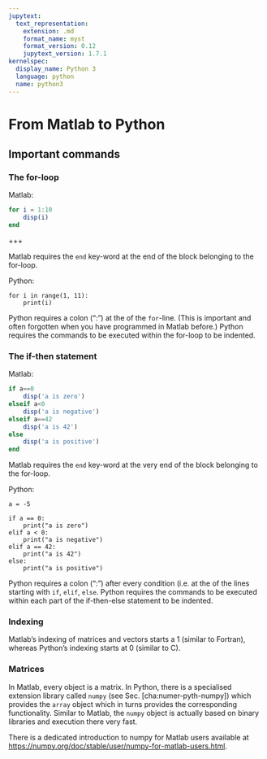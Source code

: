 ```yaml
---
jupytext:
  text_representation:
    extension: .md
    format_name: myst
    format_version: 0.12
    jupytext_version: 1.7.1
kernelspec:
  display_name: Python 3
  language: python
  name: python3
---
```


# From Matlab to Python

## Important commands

### The for-loop

Matlab:

```octave
for i = 1:10
    disp(i)
end
```

+++

Matlab requires the `end` key-word at the end of the block belonging to the
for-loop.

Python:

```{code-cell}
for i in range(1, 11):
    print(i)
```

Python requires a colon (“:”) at the of the `for`-line. (This is important and
often forgotten when you have programmed in Matlab before.) Python requires the
commands to be executed within the for-loop to be indented.

### The if-then statement

Matlab:

```octave
if a==0
    disp('a is zero')
elseif a<0
    disp('a is negative')
elseif a==42
    disp('a is 42')
else
    disp('a is positive')
end
```

Matlab requires the `end` key-word at the very end of the block belonging to the
for-loop.

Python:

```{code-cell}
a = -5

if a == 0:
    print("a is zero")
elif a < 0:
    print("a is negative")
elif a == 42:
    print("a is 42")
else:
    print("a is positive")
```

Python requires a colon (“:”) after every condition (i.e. at the of the lines
starting with `if`, `elif`, `else`. Python requires the commands to be executed
within each part of the if-then-else statement to be indented.

### Indexing

Matlab’s indexing of matrices and vectors starts a 1 (similar to Fortran),
whereas Python’s indexing starts at 0 (similar to C).

### Matrices

In Matlab, every object is a matrix. In Python, there is a specialised extension
library called `numpy` (see Sec. \[cha:numer-pyth-numpy\]) which provides the
`array` object which in turns provides the corresponding functionality. Similar
to Matlab, the `numpy` object is actually based on binary libraries and
execution there very fast.

There is a dedicated introduction to numpy for Matlab users available at
<https://numpy.org/doc/stable/user/numpy-for-matlab-users.html>.
